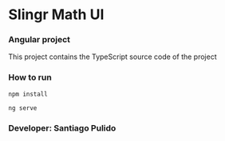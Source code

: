 # Slingr Math UI
### Angular project
This project contains the TypeScript source code of the project

### How to run

```
npm install
```
```
ng serve
``` 
### Developer:  Santiago Pulido
